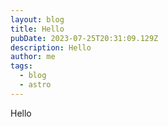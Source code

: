 ```yaml
---
layout: blog
title: Hello
pubDate: 2023-07-25T20:31:09.129Z
description: Hello
author: me
tags:
  - blog
  - astro
---
```

Hello